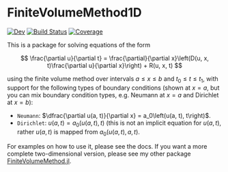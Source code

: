 # FiniteVolumeMethod1D

[![Dev](https://img.shields.io/badge/docs-dev-blue.svg)](https://DanielVandH.github.io/FiniteVolumeMethod1D.jl/dev/)
[![Build Status](https://github.com/DanielVandH/FiniteVolumeMethod1D.jl/actions/workflows/CI.yml/badge.svg?branch=main)](https://github.com/DanielVandH/FiniteVolumeMethod1D.jl/actions/workflows/CI.yml?query=branch%3Amain)
[![Coverage](https://codecov.io/gh/DanielVandH/FiniteVolumeMethod1D.jl/branch/main/graph/badge.svg)](https://codecov.io/gh/DanielVandH/FiniteVolumeMethod1D.jl)

This is a package for solving equations of the form

$$
\frac{\partial u}{\partial t} = \frac{\partial}{\partial x}\left(D(u, x, t)\frac{\partial u}{\partial x}\right) + R(u, x, t)
$$

using the finite volume method over intervals $a \leq x \leq b$ and $t_0 \leq t \leq t_1$, with support for the following types of boundary conditions (shown at $x = a$, but you can mix boundary condition types, e.g. Neumann at $x=a$ and Dirichlet at $x=b$):

- `Neumann`: $\dfrac{\partial u(a, t)}{\partial x} = a_0\left(u(a, t), t\right)$.
- `Dirichlet`: $u(a, t) = a_0\left(u(a, t), t\right)$ (this is not an implicit equation for $u(a, t)$, rather $u(a, t)$ is mapped from $a_0\left(u(a, t), a, t\right)$.

For examples on how to use it, please see the docs. If you want a more complete two-dimensional version, please see my other package [FiniteVolumeMethod.jl](https://github.com/DanielVandH/FiniteVolumeMethod.jl).
